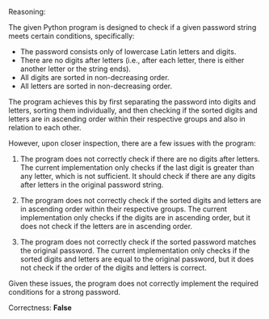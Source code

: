 Reasoning:

The given Python program is designed to check if a given password string meets certain conditions, specifically:

*   The password consists only of lowercase Latin letters and digits.
*   There are no digits after letters (i.e., after each letter, there is either another letter or the string ends).
*   All digits are sorted in non-decreasing order.
*   All letters are sorted in non-decreasing order.

The program achieves this by first separating the password into digits and letters, sorting them individually, and then checking if the sorted digits and letters are in ascending order within their respective groups and also in relation to each other.

However, upon closer inspection, there are a few issues with the program:

1.  The program does not correctly check if there are no digits after letters. The current implementation only checks if the last digit is greater than any letter, which is not sufficient. It should check if there are any digits after letters in the original password string.

2.  The program does not correctly check if the sorted digits and letters are in ascending order within their respective groups. The current implementation only checks if the digits are in ascending order, but it does not check if the letters are in ascending order.

3.  The program does not correctly check if the sorted password matches the original password. The current implementation only checks if the sorted digits and letters are equal to the original password, but it does not check if the order of the digits and letters is correct.

Given these issues, the program does not correctly implement the required conditions for a strong password.

Correctness: **False**